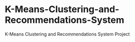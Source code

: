 # K-Means-Clustering-and-Recommendations-System
K-Means Clustering and Recommendations System Project
